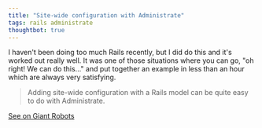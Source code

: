 ```yaml
---
title: "Site-wide configuration with Administrate"
tags: rails administrate
thoughtbot: true
---
```


I haven't been doing too much Rails recently, but I did do this and it's
worked out really well. It was one of those situations where you can go,
"oh right! We can do this…" and put together an example in less than an hour
which are always very satisfying.

> Adding site-wide configuration with a Rails model can be quite easy to do
> with Administrate.

[See on Giant Robots][1]

[1]: https://thoughtbot.com/blog/site-wide-configuration-with-administrate
